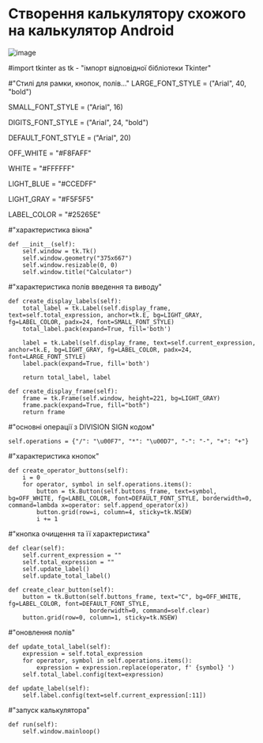 # Створення калькулятору схожого на калькулятор Android

![image](https://user-images.githubusercontent.com/86946026/125194680-02b13000-e25b-11eb-8681-a29e568456e5.png)

#import tkinter as tk - "імпорт відповідної бібліотеки Tkinter"

#"Стилі для рамки, кнопок, полів..."
LARGE_FONT_STYLE = ("Arial", 40, "bold")

SMALL_FONT_STYLE = ("Arial", 16)

DIGITS_FONT_STYLE = ("Arial", 24, "bold")

DEFAULT_FONT_STYLE = ("Arial", 20)

OFF_WHITE = "#F8FAFF"

WHITE = "#FFFFFF"

LIGHT_BLUE = "#CCEDFF"

LIGHT_GRAY = "#F5F5F5"

LABEL_COLOR = "#25265E"

#"характеристика вікна"

    def __init__(self):
        self.window = tk.Tk()
        self.window.geometry("375x667")
        self.window.resizable(0, 0)
        self.window.title("Calculator")
        
#"характеристика полів введення та виводу"

    def create_display_labels(self):
        total_label = tk.Label(self.display_frame, text=self.total_expression, anchor=tk.E, bg=LIGHT_GRAY, fg=LABEL_COLOR, padx=24, font=SMALL_FONT_STYLE)
        total_label.pack(expand=True, fill='both')

        label = tk.Label(self.display_frame, text=self.current_expression, anchor=tk.E, bg=LIGHT_GRAY, fg=LABEL_COLOR, padx=24, font=LARGE_FONT_STYLE)
        label.pack(expand=True, fill='both')

        return total_label, label

    def create_display_frame(self):
        frame = tk.Frame(self.window, height=221, bg=LIGHT_GRAY)
        frame.pack(expand=True, fill="both")
        return frame

#"основні операції з DIVISION SIGN кодом"

    self.operations = {"/": "\u00F7", "*": "\u00D7", "-": "-", "+": "+"}
    
#"характеристика кнопок"

    def create_operator_buttons(self):
        i = 0
        for operator, symbol in self.operations.items():
            button = tk.Button(self.buttons_frame, text=symbol, bg=OFF_WHITE, fg=LABEL_COLOR, font=DEFAULT_FONT_STYLE, borderwidth=0, command=lambda x=operator: self.append_operator(x))
            button.grid(row=i, column=4, sticky=tk.NSEW)
            i += 1
#"кнопка очищення та її характеристика"
    
    def clear(self):
        self.current_expression = ""
        self.total_expression = ""
        self.update_label()
        self.update_total_label()

    def create_clear_button(self):
        button = tk.Button(self.buttons_frame, text="C", bg=OFF_WHITE, fg=LABEL_COLOR, font=DEFAULT_FONT_STYLE,
                           borderwidth=0, command=self.clear)
        button.grid(row=0, column=1, sticky=tk.NSEW)
#"оновлення полів"

    def update_total_label(self):
        expression = self.total_expression
        for operator, symbol in self.operations.items():
            expression = expression.replace(operator, f' {symbol} ')
        self.total_label.config(text=expression)

    def update_label(self):
        self.label.config(text=self.current_expression[:11])
        
#"запуск калькулятора"

    def run(self):
        self.window.mainloop()
